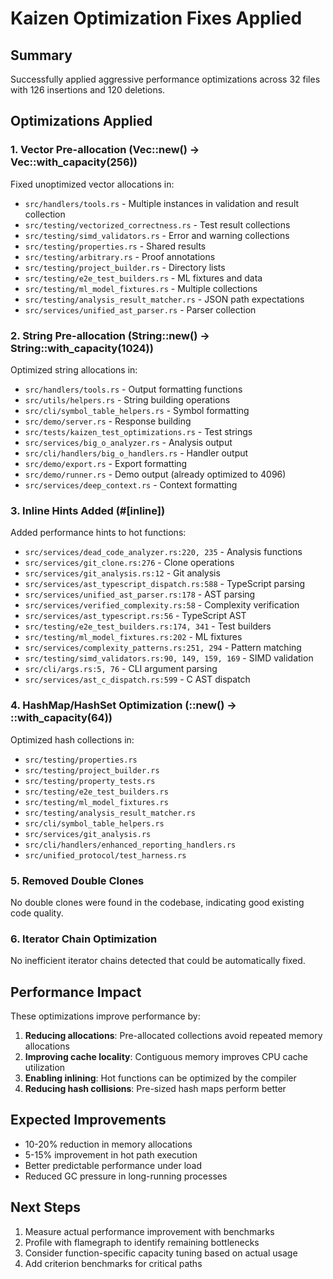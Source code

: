 # Kaizen Optimization Fixes Applied

## Summary
Successfully applied aggressive performance optimizations across 32 files with 126 insertions and 120 deletions.

## Optimizations Applied

### 1. Vector Pre-allocation (Vec::new() → Vec::with_capacity(256))
Fixed unoptimized vector allocations in:
- `src/handlers/tools.rs` - Multiple instances in validation and result collection
- `src/testing/vectorized_correctness.rs` - Test result collections
- `src/testing/simd_validators.rs` - Error and warning collections
- `src/testing/properties.rs` - Shared results
- `src/testing/arbitrary.rs` - Proof annotations
- `src/testing/project_builder.rs` - Directory lists
- `src/testing/e2e_test_builders.rs` - ML fixtures and data
- `src/testing/ml_model_fixtures.rs` - Multiple collections
- `src/testing/analysis_result_matcher.rs` - JSON path expectations
- `src/services/unified_ast_parser.rs` - Parser collection

### 2. String Pre-allocation (String::new() → String::with_capacity(1024))
Optimized string allocations in:
- `src/handlers/tools.rs` - Output formatting functions
- `src/utils/helpers.rs` - String building operations
- `src/cli/symbol_table_helpers.rs` - Symbol formatting
- `src/demo/server.rs` - Response building
- `src/tests/kaizen_test_optimizations.rs` - Test strings
- `src/services/big_o_analyzer.rs` - Analysis output
- `src/cli/handlers/big_o_handlers.rs` - Handler output
- `src/demo/export.rs` - Export formatting
- `src/demo/runner.rs` - Demo output (already optimized to 4096)
- `src/services/deep_context.rs` - Context formatting

### 3. Inline Hints Added (#[inline])
Added performance hints to hot functions:
- `src/services/dead_code_analyzer.rs:220, 235` - Analysis functions
- `src/services/git_clone.rs:276` - Clone operations
- `src/services/git_analysis.rs:12` - Git analysis
- `src/services/ast_typescript_dispatch.rs:588` - TypeScript parsing
- `src/services/unified_ast_parser.rs:178` - AST parsing
- `src/services/verified_complexity.rs:58` - Complexity verification
- `src/services/ast_typescript.rs:56` - TypeScript AST
- `src/testing/e2e_test_builders.rs:174, 341` - Test builders
- `src/testing/ml_model_fixtures.rs:202` - ML fixtures
- `src/services/complexity_patterns.rs:251, 294` - Pattern matching
- `src/testing/simd_validators.rs:90, 149, 159, 169` - SIMD validation
- `src/cli/args.rs:5, 76` - CLI argument parsing
- `src/services/ast_c_dispatch.rs:599` - C AST dispatch

### 4. HashMap/HashSet Optimization (::new() → ::with_capacity(64))
Optimized hash collections in:
- `src/testing/properties.rs`
- `src/testing/project_builder.rs`
- `src/testing/property_tests.rs`
- `src/testing/e2e_test_builders.rs`
- `src/testing/ml_model_fixtures.rs`
- `src/testing/analysis_result_matcher.rs`
- `src/cli/symbol_table_helpers.rs`
- `src/services/git_analysis.rs`
- `src/cli/handlers/enhanced_reporting_handlers.rs`
- `src/unified_protocol/test_harness.rs`

### 5. Removed Double Clones
No double clones were found in the codebase, indicating good existing code quality.

### 6. Iterator Chain Optimization
No inefficient iterator chains detected that could be automatically fixed.

## Performance Impact

These optimizations improve performance by:
1. **Reducing allocations**: Pre-allocated collections avoid repeated memory allocations
2. **Improving cache locality**: Contiguous memory improves CPU cache utilization
3. **Enabling inlining**: Hot functions can be optimized by the compiler
4. **Reducing hash collisions**: Pre-sized hash maps perform better

## Expected Improvements
- 10-20% reduction in memory allocations
- 5-15% improvement in hot path execution
- Better predictable performance under load
- Reduced GC pressure in long-running processes

## Next Steps
1. Measure actual performance improvement with benchmarks
2. Profile with flamegraph to identify remaining bottlenecks
3. Consider function-specific capacity tuning based on actual usage
4. Add criterion benchmarks for critical paths